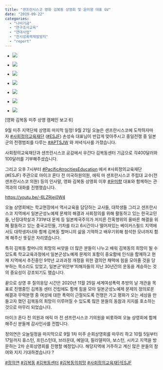```yaml
---
title: "샌프란시스코 영화 김복동 상영회 및 윤미향 대표 GV"
date: "2019-09-22"
categories: 
  - "나비기금"
  - "연구조사교육"
  - "연대사업"
  - "전시성폭력재발방지"
  - "report"
---
```


- ![](https://womenandwar.net/kr/wp-content/uploads/2019/10/0921-샌프란시스코-사회정의교육재단-상영회-7-1024x768.jpg)
    
- ![](https://womenandwar.net/kr/wp-content/uploads/2019/10/0921-샌프란시스코-사회정의교육재단-상영회-6-768x1024.jpg)
    
- ![](https://womenandwar.net/kr/wp-content/uploads/2019/10/0921-샌프란시스코-사회정의교육재단-상영회-5-1024x768.jpg)
    
- ![](https://womenandwar.net/kr/wp-content/uploads/2019/10/0921-샌프란시스코-사회정의교육재단-상영회-4-1024x768.jpg)
    
- ![](https://womenandwar.net/kr/wp-content/uploads/2019/10/0921-샌프란시스코-사회정의교육재단-상영회-3-1024x768.jpg)
    
- ![](https://womenandwar.net/kr/wp-content/uploads/2019/10/0921-샌프란시스코-사회정의교육재단-상영회-1-1024x768.jpg)
    
- ![](https://womenandwar.net/kr/wp-content/uploads/2019/10/0921-샌프란시스코-사회정의교육재단-상영회-2-1024x768.jpg)
    

\[영화 김복동 미주 상영 캠페인 보고 6\]

9월 미주 지역단체 상영회 마지막 일정! 9월 21일 오늘은 샌프란시스코에 도착하자마자 [#사회정의교육재단](https://www.facebook.com/hashtag/%EC%82%AC%ED%9A%8C%EC%A0%95%EC%9D%98%EA%B5%90%EC%9C%A1%EC%9E%AC%EB%8B%A8?source=feed_text&epa=HASHTAG&__xts__%5B0%5D=68.ARADKxm_Mv7tljy9NLYzI9kCd8fO94N-EE_wYGRcIegbpddPTvFQDDnSJl0wLRIAFPkLTlhb4lDfxYtdt22Rvn3X5QD_2wuTuP1bwCL_0_mHyN7k9W3rRfpP2z9mGw2KlEVnEm05YA-pAvoN-S1pBRfvyXNmbfTd60CKClSWqqj2NMbMMgmjNRPHTKIjHyUKybpzyYk1Q0ystJw7ZD9yMfH3M2-J_ZoTmoN5F71NkSYgCNWStOXrBO8pf_lOSAxuc_ir9jj1s8eYyvYYmNeYzmXlboAqdxCZZtGFsCeTM6VhlLhPxfFXyh4irygTgDHt2LtbU7hsGGYduc0LvLAKIjGGwiZrTwjdHdo&__tn__=%2ANK-R) ([#ESJF](https://www.facebook.com/hashtag/esjf?source=feed_text&epa=HASHTAG&__xts__%5B0%5D=68.ARADKxm_Mv7tljy9NLYzI9kCd8fO94N-EE_wYGRcIegbpddPTvFQDDnSJl0wLRIAFPkLTlhb4lDfxYtdt22Rvn3X5QD_2wuTuP1bwCL_0_mHyN7k9W3rRfpP2z9mGw2KlEVnEm05YA-pAvoN-S1pBRfvyXNmbfTd60CKClSWqqj2NMbMMgmjNRPHTKIjHyUKybpzyYk1Q0ystJw7ZD9yMfH3M2-J_ZoTmoN5F71NkSYgCNWStOXrBO8pf_lOSAxuc_ir9jj1s8eYyvYYmNeYzmXlboAqdxCZZtGFsCeTM6VhlLhPxfFXyh4irygTgDHt2LtbU7hsGGYduc0LvLAKIjGGwiZrTwjdHdo&__tn__=%2ANK-R)) 손성숙 대표님이 반갑게 맞아주시고 중일전쟁 중 일본군의 전쟁범죄를 다루는 [#APTSJW](https://www.facebook.com/hashtag/aptsjw?source=feed_text&epa=HASHTAG&__xts__%5B0%5D=68.ARADKxm_Mv7tljy9NLYzI9kCd8fO94N-EE_wYGRcIegbpddPTvFQDDnSJl0wLRIAFPkLTlhb4lDfxYtdt22Rvn3X5QD_2wuTuP1bwCL_0_mHyN7k9W3rRfpP2z9mGw2KlEVnEm05YA-pAvoN-S1pBRfvyXNmbfTd60CKClSWqqj2NMbMMgmjNRPHTKIjHyUKybpzyYk1Q0ystJw7ZD9yMfH3M2-J_ZoTmoN5F71NkSYgCNWStOXrBO8pf_lOSAxuc_ir9jj1s8eYyvYYmNeYzmXlboAqdxCZZtGFsCeTM6VhlLhPxfFXyh4irygTgDHt2LtbU7hsGGYduc0LvLAKIjGGwiZrTwjdHdo&__tn__=%2ANK-R) 와 저녁식사를 가졌습니다.

사회정의교육재단과 샌프란시스코 공감에서 우간다 김복동센터 기금으로 각400달러와 100달러를 기부해주셨습니다.

그리고 오후 7시부터 [#PacificAtrocitiesEducation](https://www.facebook.com/hashtag/pacificatrocitieseducation?source=feed_text&epa=HASHTAG&__xts__%5B0%5D=68.ARADKxm_Mv7tljy9NLYzI9kCd8fO94N-EE_wYGRcIegbpddPTvFQDDnSJl0wLRIAFPkLTlhb4lDfxYtdt22Rvn3X5QD_2wuTuP1bwCL_0_mHyN7k9W3rRfpP2z9mGw2KlEVnEm05YA-pAvoN-S1pBRfvyXNmbfTd60CKClSWqqj2NMbMMgmjNRPHTKIjHyUKybpzyYk1Q0ystJw7ZD9yMfH3M2-J_ZoTmoN5F71NkSYgCNWStOXrBO8pf_lOSAxuc_ir9jj1s8eYyvYYmNeYzmXlboAqdxCZZtGFsCeTM6VhlLhPxfFXyh4irygTgDHt2LtbU7hsGGYduc0LvLAKIjGGwiZrTwjdHdo&__tn__=%2ANK-R) 에서 #사회정의교육재단 (#ESJF) 주관으로 마이크 혼다 전 미국하원의원, 에릭 마 샌프란시스코 주립대 교수(전 샌프란시스코 의원) 등의 인사말, 영화 김복동 상영회 이후 [#윤미향](https://www.facebook.com/hashtag/%EC%9C%A4%EB%AF%B8%ED%96%A5?source=feed_text&epa=HASHTAG&__xts__%5B0%5D=68.ARADKxm_Mv7tljy9NLYzI9kCd8fO94N-EE_wYGRcIegbpddPTvFQDDnSJl0wLRIAFPkLTlhb4lDfxYtdt22Rvn3X5QD_2wuTuP1bwCL_0_mHyN7k9W3rRfpP2z9mGw2KlEVnEm05YA-pAvoN-S1pBRfvyXNmbfTd60CKClSWqqj2NMbMMgmjNRPHTKIjHyUKybpzyYk1Q0ystJw7ZD9yMfH3M2-J_ZoTmoN5F71NkSYgCNWStOXrBO8pf_lOSAxuc_ir9jj1s8eYyvYYmNeYzmXlboAqdxCZZtGFsCeTM6VhlLhPxfFXyh4irygTgDHt2LtbU7hsGGYduc0LvLAKIjGGwiZrTwjdHdo&__tn__=%2ANK-R) 대표와 함께하는 관객과의 대화를 진행했습니다.

https://youtu.be/-6LZRjei0W4

오늘 상영회에는 학교현장에서 역사교육을 담당하는 교사들, 대학생들 그리고 샌프란시스코 지역에서 일본군성노예제 문제의 해결과 사회정의를 위해 활동하고 있는 한국교민들, 난징대학살과 731부대 문제 등 일본제국주의가 저지른 잔혹행위의 올바른 해결을 위해 활동하고 있는 중국교민들, 기차를 타고 6시간이나 떨어져있는 베이커스필드 지역에서도 대학생자녀와 함께 김복동 할머니의 삶을 기억하고 배우기위해 참석한 모녀까지 함께 해주신 뜻깊은 자리였습니다.

특히 김복동 할머니의 희망의 씨앗을 더 많은 분들이 나누고 배워 김복동의 희망이 될 수 있도록 학교교육과정에서 일본군성노예제 문제의 포함이 중요함에 인식을 함께하고 현재 지역에서 추진중인 9학년 교과과정 개정을 위한 결의안 채택에 힘을 모아줄 것을 당부하는 목소리도 있었고, 일본군’위안부’피해자들의 지난 30년간의 운동을 계승하는 것의 중요성이 강조되기도 했습니다.

끝으로 상영 후 질의응답 시간은 2020년 11월 25일 세계여성폭력 추방의 날 개관을 목표로 진행중인 김복동 센터 건립에도 함께 힘을 모아 일본군성노예제 문제의 정의로운 해결과 무력분쟁 중 여성에 대한 폭력이 근절되도록 전쟁은 가고 평화가 오는 세상을 만들고자 했던 김복동의 희망이 이루어질 수 있도록 많은 분들의 동참과 지지를 호소하는 것으로 마무리 되었습니다.

마이크 혼다 전 의원과 에릭 마 전 샌프란시스코 기의원을 비롯하여 오늘 상영회에 함께 해주신 분들께 감사인사를 전합니다.

정의연은 오늘일정을 마지막으로 9월 1차 미주 순회상영회를 마무리 하고 10월 5일부터 17일까지 휴스턴, 프린스턴대, 브라운대, 예일대, 필라델피아, 보스턴, 시카고 지역을 방문하는 2차 순회상영회를 진행할 예정입니다. 해당지역에 거주하고 계신 많은 분들의 참여와 지지 기대하겠습니다 ?

[#정의연](https://www.facebook.com/hashtag/%EC%A0%95%EC%9D%98%EC%97%B0?source=feed_text&epa=HASHTAG&__xts__%5B0%5D=68.ARAxiq1YXtCtz9cpehCsf7Vw-1Ip_BF_M1oA_w7KmgJXlp_YThvrB8e_P1DSYhjjvxfj_OXUkLrplLHLLiTQ3TZFb8RA4UP_-vfpc7Jpox0V2N6rIeGYbEVQj8xV-y0vDrS1w6uV6-oDoVeXrJ07lwhwTlL__0ZHwDdstZD2e0u-RWZ8-Ch3thNHiflmjjpuRwnxxfIk7lXv2verIpuem_H_KcIeFvRqgbWdZJ-PGQeZKbYjenJVgNCgggxUXYsDHugE2xmZ67kubfb17q_qWFe9gK-Tnc7aXNyl5nL4W4eS3nUFcQCTvqftIIYhDZC8F4HwrmWJdEVgJJ4uKlLfv3A4zQ&__tn__=%2ANK-R) [#김복동](https://www.facebook.com/hashtag/%EA%B9%80%EB%B3%B5%EB%8F%99?source=feed_text&epa=HASHTAG&__xts__%5B0%5D=68.ARAxiq1YXtCtz9cpehCsf7Vw-1Ip_BF_M1oA_w7KmgJXlp_YThvrB8e_P1DSYhjjvxfj_OXUkLrplLHLLiTQ3TZFb8RA4UP_-vfpc7Jpox0V2N6rIeGYbEVQj8xV-y0vDrS1w6uV6-oDoVeXrJ07lwhwTlL__0ZHwDdstZD2e0u-RWZ8-Ch3thNHiflmjjpuRwnxxfIk7lXv2verIpuem_H_KcIeFvRqgbWdZJ-PGQeZKbYjenJVgNCgggxUXYsDHugE2xmZ67kubfb17q_qWFe9gK-Tnc7aXNyl5nL4W4eS3nUFcQCTvqftIIYhDZC8F4HwrmWJdEVgJJ4uKlLfv3A4zQ&__tn__=%2ANK-R) [#김복동센터](https://www.facebook.com/hashtag/%EA%B9%80%EB%B3%B5%EB%8F%99%EC%84%BC%ED%84%B0?source=feed_text&epa=HASHTAG&__xts__%5B0%5D=68.ARAxiq1YXtCtz9cpehCsf7Vw-1Ip_BF_M1oA_w7KmgJXlp_YThvrB8e_P1DSYhjjvxfj_OXUkLrplLHLLiTQ3TZFb8RA4UP_-vfpc7Jpox0V2N6rIeGYbEVQj8xV-y0vDrS1w6uV6-oDoVeXrJ07lwhwTlL__0ZHwDdstZD2e0u-RWZ8-Ch3thNHiflmjjpuRwnxxfIk7lXv2verIpuem_H_KcIeFvRqgbWdZJ-PGQeZKbYjenJVgNCgggxUXYsDHugE2xmZ67kubfb17q_qWFe9gK-Tnc7aXNyl5nL4W4eS3nUFcQCTvqftIIYhDZC8F4HwrmWJdEVgJJ4uKlLfv3A4zQ&__tn__=%2ANK-R) [#김복동의희망](https://www.facebook.com/hashtag/%EA%B9%80%EB%B3%B5%EB%8F%99%EC%9D%98%ED%9D%AC%EB%A7%9D?source=feed_text&epa=HASHTAG&__xts__%5B0%5D=68.ARAxiq1YXtCtz9cpehCsf7Vw-1Ip_BF_M1oA_w7KmgJXlp_YThvrB8e_P1DSYhjjvxfj_OXUkLrplLHLLiTQ3TZFb8RA4UP_-vfpc7Jpox0V2N6rIeGYbEVQj8xV-y0vDrS1w6uV6-oDoVeXrJ07lwhwTlL__0ZHwDdstZD2e0u-RWZ8-Ch3thNHiflmjjpuRwnxxfIk7lXv2verIpuem_H_KcIeFvRqgbWdZJ-PGQeZKbYjenJVgNCgggxUXYsDHugE2xmZ67kubfb17q_qWFe9gK-Tnc7aXNyl5nL4W4eS3nUFcQCTvqftIIYhDZC8F4HwrmWJdEVgJJ4uKlLfv3A4zQ&__tn__=%2ANK-R) [#사회정의교육재단ESJF](https://www.facebook.com/hashtag/%EC%82%AC%ED%9A%8C%EC%A0%95%EC%9D%98%EA%B5%90%EC%9C%A1%EC%9E%AC%EB%8B%A8esjf?source=feed_text&epa=HASHTAG&__xts__%5B0%5D=68.ARAxiq1YXtCtz9cpehCsf7Vw-1Ip_BF_M1oA_w7KmgJXlp_YThvrB8e_P1DSYhjjvxfj_OXUkLrplLHLLiTQ3TZFb8RA4UP_-vfpc7Jpox0V2N6rIeGYbEVQj8xV-y0vDrS1w6uV6-oDoVeXrJ07lwhwTlL__0ZHwDdstZD2e0u-RWZ8-Ch3thNHiflmjjpuRwnxxfIk7lXv2verIpuem_H_KcIeFvRqgbWdZJ-PGQeZKbYjenJVgNCgggxUXYsDHugE2xmZ67kubfb17q_qWFe9gK-Tnc7aXNyl5nL4W4eS3nUFcQCTvqftIIYhDZC8F4HwrmWJdEVgJJ4uKlLfv3A4zQ&__tn__=%2ANK-R)
